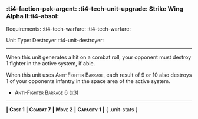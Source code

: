 ### :ti4-faction-pok-argent: :ti4-tech-unit-upgrade: **Strike Wing Alpha II**:ti4-absol:

Requirements: :ti4-tech-warfare: :ti4-tech-warfare:

Unit Type: Destroyer :ti4-unit-destroyer:

---

When this unit generates a hit on a combat roll, your opponent must destroy 1 fighter in the active system, if able.

When this unit uses <span style="font-variant:small-caps;">Anti-Fighter Barrage</span>, each result of 9 or 10 also destroys 1 of your opponents infantry in the space area of the active system.

* <span style="font-variant:small-caps;">Anti-Fighter Barrage 6 (x3)</span> 

---

__|__ <span style="font-variant:small-caps;white-space: nowrap;">**Cost 1**</span> __|__ <span style="font-variant:small-caps;white-space: nowrap;">**Combat 7**</span> __|__ <span style="font-variant:small-caps;white-space: nowrap;">**Move 2**</span> __|__ <span style="font-variant:small-caps;white-space: nowrap;">**Capacity 1**</span> __|__
{ .unit-stats }
